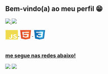 ## Bem-vindo(a) ao meu perfil 😁

 <div>
   <a href="https://github.com/AlexPerrex">
   <img height="180em" src="https://github-readme-stats.vercel.app/api?username=AlexPerrex&show_icons=true&theme=shadow_blue&include_all_commits=true&count_private=true"/>
   <img height="180em" src="https://github-readme-stats.vercel.app/api/top-langs/?username=AlexPerrex&layout=compact&langs_count=6&theme=shadow_blue"/>
</div>
    
<div style="display: inline_block"><br>
  <img align="center" alt="Js" height="30" width="40" src="https://raw.githubusercontent.com/devicons/devicon/master/icons/javascript/javascript-plain.svg">
  <img align="center" alt="HTML" height="30" width="40" src="https://raw.githubusercontent.com/devicons/devicon/master/icons/html5/html5-original.svg">
  <img align="center" alt="CSS" height="30" width="40" src="https://raw.githubusercontent.com/devicons/devicon/master/icons/css3/css3-original.svg">
</div>
 
<br>
 
### me segue nas redes abaixo!
 
<div> 
  <a href="https://instagram.com/alexperrex" target="_blank"><img src="https://img.shields.io/badge/-Instagram-%23E4405F?style=for-the-badge&logo=instagram&logoColor=white" target="_blank"></a>
  <a href="https://www.linkedin.com/in/AlexNeves" target="_blank"><img src="https://img.shields.io/badge/-LinkedIn-%230077B5?style=for-the-badge&logo=linkedin&logoColor=white" target="_blank"></a>
</div>
